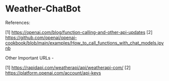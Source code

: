 # Weather-ChatBot

References:

[1] https://openai.com/blog/function-calling-and-other-api-updates
[2] https://github.com/openai/openai-cookbook/blob/main/examples/How_to_call_functions_with_chat_models.ipynb

Other Important URLs -

[1] https://rapidapi.com/weatherapi/api/weatherapi-com/
[2] https://platform.openai.com/account/api-keys
